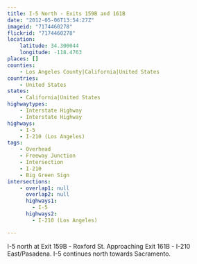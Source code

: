 ```yaml
---
title: I-5 North - Exits 159B and 161B
date: "2012-05-06T13:54:27Z"
imageid: "7174460278"
flickrid: "7174460278"
location:
    latitude: 34.300044
    longitude: -118.4763
places: []
counties:
    - Los Angeles County|California|United States
countries:
    - United States
states:
    - California|United States
highwaytypes:
    - Interstate Highway
    - Interstate Highway
highways:
    - I-5
    - I-210 (Los Angeles)
tags:
    - Overhead
    - Freeway Junction
    - Intersection
    - I-210
    - Big Green Sign
intersections:
    - overlap1: null
      overlap2: null
      highways1:
        - I-5
      highways2:
        - I-210 (Los Angeles)

---
```

I-5 north at Exit 159B - Roxford St.  Approaching Exit 161B - I-210 East/Pasadena.  I-5 continues north towards Sacramento.